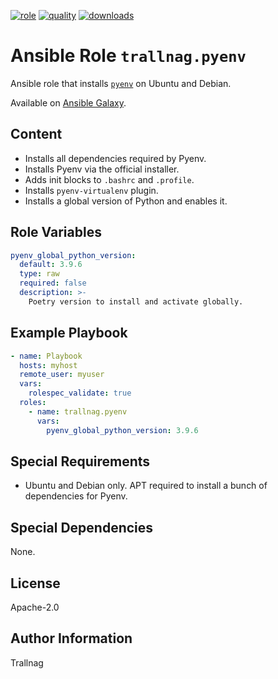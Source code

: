 [![role](https://img.shields.io/ansible/role/55570)](https://galaxy.ansible.com/trallnag/pyenv)
[![quality](https://img.shields.io/ansible/quality/55570)](https://galaxy.ansible.com/trallnag/pyenv)
[![downloads](https://img.shields.io/ansible/role/d/55570?label=downloads)](https://galaxy.ansible.com/trallnag/pyenv)

# Ansible Role `trallnag.pyenv`

Ansible role that installs [`pyenv`][pyenv] on Ubuntu and Debian.

[pyenv]: https://github.com/pyenv/pyenv

Available on [Ansible Galaxy](https://galaxy.ansible.com/trallnag/pyenv).

## Content

* Installs all dependencies required by Pyenv.
* Installs Pyenv via the official installer.
* Adds init blocks to `.bashrc` and `.profile`.
* Installs `pyenv-virtualenv` plugin.
* Installs a global version of Python and enables it.

## Role Variables

```yaml
pyenv_global_python_version:
  default: 3.9.6
  type: raw
  required: false
  description: >-
    Poetry version to install and activate globally.
```

## Example Playbook

```yaml
- name: Playbook
  hosts: myhost
  remote_user: myuser
  vars:
    rolespec_validate: true
  roles:
    - name: trallnag.pyenv
      vars:
        pyenv_global_python_version: 3.9.6
```

## Special Requirements

* Ubuntu and Debian only. APT required to install a bunch of dependencies for
  Pyenv.

## Special Dependencies

None.

## License

Apache-2.0

## Author Information

Trallnag
